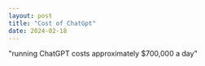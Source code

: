 ```yaml
---
layout: post
title: "Cost of ChatGpt"
date: 2024-02-18
---
```


"running ChatGPT costs approximately $700,000 a day"
